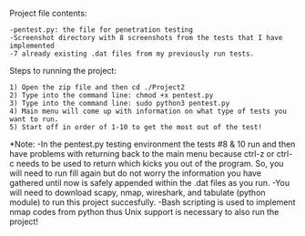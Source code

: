 Project file contents:

    -pentest.py: the file for penetration testing
    -Screenshot directory with 8 screenshots from the tests that I have implemented
    -7 already existing .dat files from my previously run tests.

Steps to running the project:

    1) Open the zip file and then cd ./Project2
    2) Type into the command line: chmod +x pentest.py
    3) Type into the command line: sudo python3 pentest.py
    4) Main menu will come up with information on what type of tests you want to run.
    5) Start off in order of 1-10 to get the most out of the test!

*Note:
    -In the pentest.py testing environment the tests #8 & 10 run and then have problems with returning back to the main menu because ctrl-z or ctrl-c needs to be used to return which kicks you out of the program. So, you will need to run fill again but do not worry the information you have gathered until now is safely appended within the .dat files as you run.
    -You will need to download scapy, nmap, wireshark, and tabulate (python module) to run this project succesfully.
    -Bash scripting is used to implement nmap codes from python thus Unix support is necessary to also run the project!
